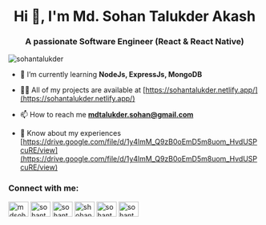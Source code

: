 <h1 align="center">Hi 👋, I'm Md. Sohan Talukder Akash</h1>
<h3 align="center">A passionate Software Engineer (React & React Native)</h3>

<p align="left"> <img src="https://komarev.com/ghpvc/?username=sohantalukder&label=Profile%20views&color=0e75b6&style=flat" alt="sohantalukder" /> </p>

- 🌱 I’m currently learning **NodeJs, ExpressJs, MongoDB**

- 👨‍💻 All of my projects are available at [https://sohantalukder.netlify.app/](https://sohantalukder.netlify.app/)

- 📫 How to reach me **mdtalukder.sohan@gmail.com**

- 📄 Know about my experiences [https://drive.google.com/file/d/1y4lmM_Q9zB0oEmD5m8uom_HvdUSPcuRE/view](https://drive.google.com/file/d/1y4lmM_Q9zB0oEmD5m8uom_HvdUSPcuRE/view)

<h3 align="left">Connect with me:</h3>
<p align="left">
<a href="https://twitter.com/mdsohantalukde3" target="blank"><img align="center" src="https://raw.githubusercontent.com/rahuldkjain/github-profile-readme-generator/master/src/images/icons/Social/twitter.svg" alt="mdsohantalukde3" height="30" width="40" /></a>
<a href="https://linkedin.com/in/sohantalukder/" target="blank"><img align="center" src="https://raw.githubusercontent.com/rahuldkjain/github-profile-readme-generator/master/src/images/icons/Social/linked-in-alt.svg" alt="sohantalukder/" height="30" width="40" /></a>
<a href="https://fb.com/sohantalukder0" target="blank"><img align="center" src="https://raw.githubusercontent.com/rahuldkjain/github-profile-readme-generator/master/src/images/icons/Social/facebook.svg" alt="sohantalukder0" height="30" width="40" /></a>
<a href="https://instagram.com/shohanakash/" target="blank"><img align="center" src="https://raw.githubusercontent.com/rahuldkjain/github-profile-readme-generator/master/src/images/icons/Social/instagram.svg" alt="shohanakash/" height="30" width="40" /></a>
<a href="https://dribbble.com/sohantalukder" target="blank"><img align="center" src="https://raw.githubusercontent.com/rahuldkjain/github-profile-readme-generator/master/src/images/icons/Social/dribbble.svg" alt="sohantalukder" height="30" width="40" /></a>
<a href="https://www.behance.net/sohantalukder" target="blank"><img align="center" src="https://raw.githubusercontent.com/rahuldkjain/github-profile-readme-generator/master/src/images/icons/Social/behance.svg" alt="sohantalukder" height="30" width="40" /></a>
</p>

